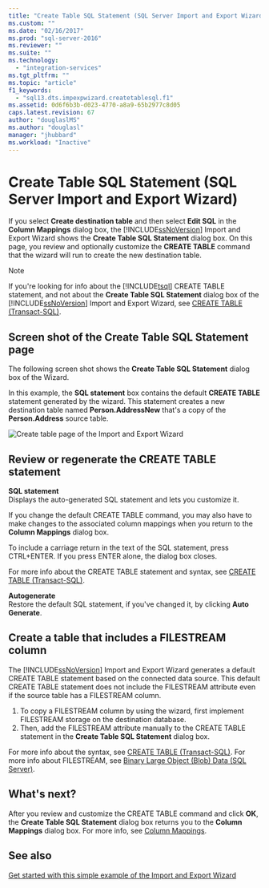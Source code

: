 ```yaml
---
title: "Create Table SQL Statement (SQL Server Import and Export Wizard) | Microsoft Docs"
ms.custom: ""
ms.date: "02/16/2017"
ms.prod: "sql-server-2016"
ms.reviewer: ""
ms.suite: ""
ms.technology: 
  - "integration-services"
ms.tgt_pltfrm: ""
ms.topic: "article"
f1_keywords: 
  - "sql13.dts.impexpwizard.createtablesql.f1"
ms.assetid: 0d6f6b3b-d023-4770-a8a9-65b2977c8d05
caps.latest.revision: 67
author: "douglaslMS"
ms.author: "douglasl"
manager: "jhubbard"
ms.workload: "Inactive"
---
```

# Create Table SQL Statement (SQL Server Import and Export Wizard)
If you select **Create destination table** and then select **Edit SQL** in the **Column Mappings** dialog box, the [!INCLUDE[ssNoVersion](../../includes/ssnoversion-md.md)] Import and Export Wizard shows the **Create Table SQL Statement** dialog box. On this page, you review and optionally customize the **CREATE TABLE** command that the wizard will run to create the new destination table.
  
> [!NOTE]
> If you're looking for info about the [!INCLUDE[tsql](../../includes/tsql-md.md)] CREATE TABLE statement, and not about the **Create Table SQL Statement** dialog box of the [!INCLUDE[ssNoVersion](../../includes/ssnoversion-md.md)] Import and Export Wizard, see [CREATE TABLE &#40;Transact-SQL&#41;](../../t-sql/statements/create-table-transact-sql.md). 
  
## Screen shot of the Create Table SQL Statement page  
 The following screen shot shows the **Create Table SQL Statement** dialog box of the Wizard.
 
In this example, the **SQL statement** box contains the default **CREATE TABLE** statement generated by the wizard. This statement creates a new destination table named **Person.AddressNew** that's a copy of the **Person.Address** source table. 
  
 ![Create table page of the Import and Export Wizard](../../integration-services/import-export-data/media/create-table.png "Create table page of the Import and Export Wizard")  
  
## Review or regenerate the CREATE TABLE statement  
 **SQL statement**  
Displays the auto-generated SQL statement and lets you customize it.
 
If you change the default CREATE TABLE command, you may also have to make changes to the associated column mappings when you return to the **Column Mappings** dialog box.  
  
To include a carriage return in the text of the SQL statement, press CTRL+ENTER. If you press ENTER alone, the dialog box closes.  
  
For more info about the CREATE TABLE statement and syntax, see [CREATE TABLE &#40;Transact-SQL&#41;](../../t-sql/statements/create-table-transact-sql.md).   
  
 **Autogenerate**  
 Restore the default SQL statement, if you've changed it, by clicking **Auto Generate**.  
  
## Create a table that includes a FILESTREAM column  
 The [!INCLUDE[ssNoVersion](../../includes/ssnoversion-md.md)] Import and Export Wizard generates a default CREATE TABLE statement based on the connected data source. This default CREATE TABLE statement does not include the FILESTREAM attribute even if the source table has a FILESTREAM column.
 1.  To copy a FILESTREAM column by using the wizard, first implement FILESTREAM storage on the destination database.
 2.  Then, add the FILESTREAM attribute manually to the CREATE TABLE statement in the **Create Table SQL Statement** dialog box.  

For more info about the syntax, see [CREATE TABLE &#40;Transact-SQL&#41;](../../t-sql/statements/create-table-transact-sql.md). For more info about FILESTREAM, see [Binary Large Object &#40;Blob&#41; Data &#40;SQL Server&#41;](../../relational-databases/blob/binary-large-object-blob-data-sql-server.md).  
  
## What's next?  
 After you review and customize the CREATE TABLE command and click **OK**, the **Create Table SQL Statement** dialog box returns you to the **Column Mappings** dialog box. For more info, see [Column Mappings](../../integration-services/import-export-data/column-mappings-sql-server-import-and-export-wizard.md).
 
 ## See also
[Get started with this simple example of the Import and Export Wizard](../../integration-services/import-export-data/get-started-with-this-simple-example-of-the-import-and-export-wizard.md)


